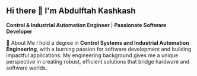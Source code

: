 ## Hi there 👋 I'm Abdulftah Kashkash
**Control & Industrial Automation Engineer** | **Passionate Software Developer**

🚀 About Me
I hold a degree in **Control Systems and Industrial Automation Engineering**, with a burning passion for software development and building impactful applications. My engineering background gives me a unique perspective in creating robust, efficient solutions that bridge hardware and software worlds.




<!--

## 
**CodacOne/CodacOne** is a ✨ _special_ ✨ repository because its `README.md` (this file) appears on your GitHub profile.

Here are some ideas to get you started:

- 🔭 I’m currently working on ...
- 🌱 I’m currently learning ...
- 👯 I’m looking to collaborate on ...
- 🤔 I’m looking for help with ...
- 💬 Ask me about ...
- 📫 How to reach me: ...
- 😄 Pronouns: ...
- ⚡ Fun fact: ...
-->
